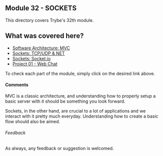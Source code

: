 ## Module 32 - SOCKETS

This directory covers Trybe's 32th module.

## What was covered here?

* [Software Architecture: MVC](./32.1_MVC)
* [Sockets: TCP/UDP & NET](./32.2_SOCKETS_TCP_UCP_NET)
* [Sockets: Socket.io](./32.3_SOCKETS_SOCKETIO)
* [Project 01 - Web Chat](./Project_01_Web_Chat)

To check each part of the module, simply click on the desired link above.

#### Comments

MVC is a classic architecture, and understanding how to properly setup a basic server with it should be something you look forward.

Sockets, in the other hand, are crucial to a lot of applications and we interact with it pretty much everyday. Understanding how to create a basic flow should also be aimed.

###### Feedback

As always, any feedback or suggestion is welcomed.
